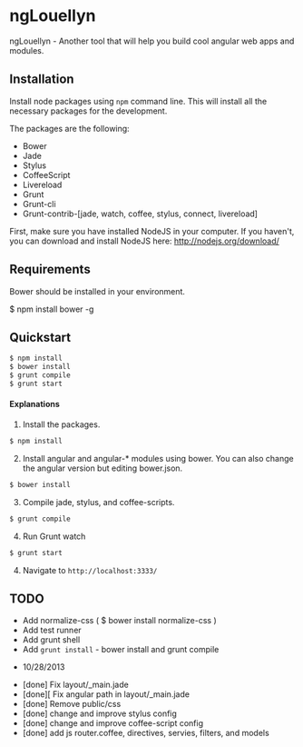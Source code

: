 # ngLouellyn

ngLouellyn  - Another tool that will help you build cool angular web apps and modules.

## Installation

Install node packages using `npm` command line. This will install all the necessary packages for the development.

The packages are the following:
* Bower
* Jade
* Stylus
* CoffeeScript
* Livereload
* Grunt
* Grunt-cli
* Grunt-contrib-[jade, watch, coffee, stylus, connect, livereload]

First, make sure you have installed NodeJS in your computer. If you haven't, you can download and install NodeJS here: http://nodejs.org/download/

## Requirements

Bower should be installed in your environment.

$ npm install bower -g

## Quickstart

```bash
$ npm install
$ bower install
$ grunt compile
$ grunt start
```

#### Explanations

1. Install the packages.
```bash
$ npm install
```

2. Install angular and angular-* modules using bower. You can also change the angular version but editing bower.json.
```bash
$ bower install
````

3. Compile jade, stylus, and coffee-scripts.
```bash
$ grunt compile
```

4. Run Grunt watch
```bash
$ grunt start
```

4. Navigate to `http://localhost:3333/`


## TODO

* Add normalize-css ( $ bower install normalize-css )
* Add test runner
* Add grunt shell
* Add `grunt install` - bower install and grunt compile

- 10/28/2013
* [done] Fix layout/_main.jade
* [done][ Fix angular path in layout/_main.jade
* [done] Remove public/css
* [done] change and improve stylus config
* [done] change and improve coffee-script config
* [done] add js router.coffee, directives, servies, filters, and models
